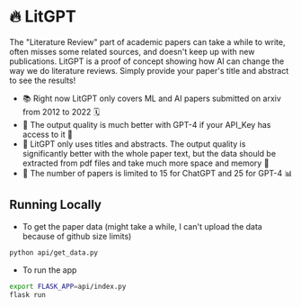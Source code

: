 # 🔥 LitGPT

The "Literature Review" part of academic papers can take a while to write, often misses some related sources, and doesn't keep up with new publications. LitGPT is a proof of concept showing how AI can change the way we do literature reviews. Simply provide your paper's title and abstract to see the results!

- 📚 Right now LitGPT only covers ML and AI papers submitted on arxiv from 2012 to 2022 🗓️
- 🚀 The output quality is much better with GPT-4 if your API_Key has access to it 🔑
- 📄 LitGPT only uses titles and abstracts. The output quality is significantly better with the whole paper text, but the data should be extracted from pdf files and take much more space and memory 💾
- 🔢 The number of papers is limited to 15 for ChatGPT and 25 for GPT-4 📊

## Running Locally

- To get the paper data (might take a while, I can't upload the data because of github size limits)

```bash
python api/get_data.py
```

- To run the app

```bash
export FLASK_APP=api/index.py
flask run
```
